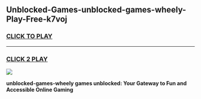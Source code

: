 
## Unblocked-Games-unblocked-games-wheely-Play-Free-k7voj
<h3>
<a href="https://premium76.site?title=unblocked-games-wheely&ref=19M">CLICK TO PLAY</a></h3>
<hr>

<h3>
<a href="https://premium76.site?title=unblocked-games-wheely&ref=19M">CLICK 2 PLAY</a>
  
</h3>

<a href="https://premium76.site?title=unblocked-games-wheely&ref=19M"><img src="https://clearcache.store/games.png"></a>


**unblocked-games-wheely games unblocked: Your Gateway to Fun and Accessible Online Gaming**
